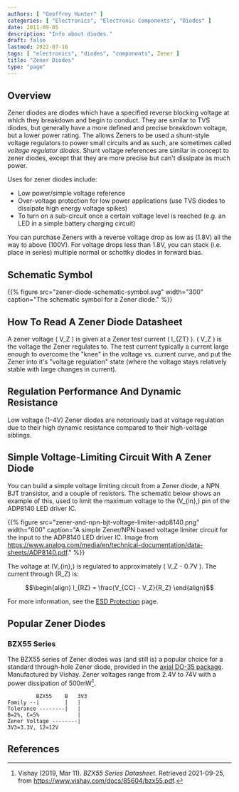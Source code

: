 ```yaml
---
authors: [ "Geoffrey Hunter" ]
categories: [ "Electronics", "Electronic Components", "Diodes" ]
date: 2011-09-05
description: "Info about diodes."
draft: false
lastmod: 2022-07-16
tags: [ "electronics", "diodes", "components", Zener ]
title: "Zener Diodes"
type: "page"
---
```


## Overview

Zener diodes are diodes which have a specified reverse blocking voltage at which they breakdown and begin to conduct. They are similar to TVS diodes, but generally have a more defined and precise breakdown voltage, but a lower power rating. The allows Zeners to be used a shunt-style voltage regulators to power small circuits and as such, are sometimes called _voltage regulator diodes_. Shunt voltage references are similar in concept to zener diodes, except that they are more precise but can't dissipate as much power.

Uses for zener diodes include:

* Low power/simple voltage reference
* Over-voltage protection for low power applications (use TVS diodes to dissipate high energy voltage spikes)
* To turn on a sub-circuit once a certain voltage level is reached (e.g. an LED in a simple battery charging circuit)

You can purchase Zeners with a reverse voltage drop as low as \(1.8V\) all the way to above \(100V\). For voltage drops less than 1.8V, you can stack (i.e. place in series) multiple normal or schottky diodes in forward bias.

## Schematic Symbol

{{% figure src="zener-diode-schematic-symbol.svg" width="300" caption="The schematic symbol for a Zener diode." %}}

## How To Read A Zener Diode Datasheet

A zener voltage \( V_Z \) is given at a Zener test current \( I_{ZT} \). \( V_Z \) is the voltage the Zener regulates to. The test current typically a current large enough to overcome the "knee" in the voltage vs. current curve, and put the Zener into it's "voltage regulation" state (where the voltage stays relatively stable with large changes in current).

## Regulation Performance And Dynamic Resistance

Low voltage (1-4V) Zener diodes are notoriously bad at voltage regulation due to their high dynamic resistance compared to their high-voltage siblings.

## Simple Voltage-Limiting Circuit With A Zener Diode

You can build a simple voltage limiting circuit from a Zener diode, a NPN BJT transistor, and a couple of resistors. The schematic below shows an example of this, used to limit the maximum voltage to the \(V_{in}\,\) pin of the ADP8140 LED driver IC.

{{% figure src="zener-and-npn-bjt-voltage-limiter-adp8140.png" width="600" caption="A simple Zener/NPN based voltage limiter circuit for the input to the ADP8140 LED driver IC. Image from https://www.analog.com/media/en/technical-documentation/data-sheets/ADP8140.pdf." %}}

The voltage at \(V_{in}\,\) is regulated to approximately \( V_Z - 0.7V \). The current through \(R_Z\) is:

$$\begin{align}
I_{RZ} = \frac{V_{CC} - V_Z}{R_Z}
\end{align}$$

For more information, see the [ESD Protection](/electronics/circuit-design/esd-protection) page.

## Popular Zener Diodes

### BZX55 Series

The BZX55 series of Zener diodes was (and still is) a popular choice for a standard through-hole Zener diode, provided in the [axial DO-35 package](/pcb-design/component-packages/do-35-component-package/). Manufactured by Vishay. Zener voltages range from 2.4V to 74V with a power dissipation of 500mW[^bib-bzx55-datasheet].

```
         BZX55    B   3V3
Family --|        |   |
Tolerance --------|   |
B=2%, C=5%            |
Zener Voltage --------|
3V3=3.3V, 12=12V
```

## References

[^bib-bzx55-datasheet]:  Vishay (2019, Mar 11). _BZX55 Series Datasheet_. Retrieved 2021-09-25, from https://www.vishay.com/docs/85604/bzx55.pdf.
